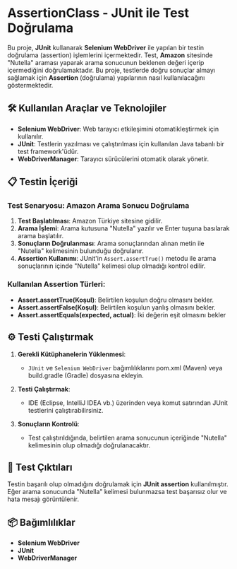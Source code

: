 # AssertionClass - JUnit ile Test Doğrulama

Bu proje, **JUnit** kullanarak **Selenium WebDriver** ile yapılan bir testin doğrulama (assertion) işlemlerini içermektedir. Test, **Amazon** sitesinde "Nutella" araması yaparak arama sonucunun beklenen değeri içerip içermediğini doğrulamaktadır. Bu proje, testlerde doğru sonuçlar almayı sağlamak için **Assertion** (doğrulama) yapılarının nasıl kullanılacağını göstermektedir.

## 🛠️ Kullanılan Araçlar ve Teknolojiler

- **Selenium WebDriver**: Web tarayıcı etkileşimini otomatikleştirmek için kullanılır.
- **JUnit**: Testlerin yazılması ve çalıştırılması için kullanılan Java tabanlı bir test framework'üdür.
- **WebDriverManager**: Tarayıcı sürücülerini otomatik olarak yönetir.

## 📋 Testin İçeriği

### Test Senaryosu: Amazon Arama Sonucu Doğrulama

1. **Test Başlatılması**: Amazon Türkiye sitesine gidilir.
2. **Arama İşlemi**: Arama kutusuna "Nutella" yazılır ve Enter tuşuna basılarak arama başlatılır.
3. **Sonuçların Doğrulanması**: Arama sonuçlarından alınan metin ile "Nutella" kelimesinin bulunduğu doğrulanır.
4. **Assertion Kullanımı**: JUnit'in `Assert.assertTrue()` metodu ile arama sonuçlarının içinde "Nutella" kelimesi olup olmadığı kontrol edilir.

### Kullanılan Assertion Türleri:

- **Assert.assertTrue(Koşul)**: Belirtilen koşulun doğru olmasını bekler.
- **Assert.assertFalse(Koşul)**: Belirtilen koşulun yanlış olmasını bekler.
- **Assert.assertEquals(expected, actual)**: İki değerin eşit olmasını bekler


## ⚙️ Testi Çalıştırmak

1. **Gerekli Kütüphanelerin Yüklenmesi**:
   - `JUnit` ve `Selenium WebDriver` bağımlılıklarını pom.xml (Maven) veya build.gradle (Gradle) dosyasına ekleyin.

2. **Testi Çalıştırmak**:
   - IDE (Eclipse, IntelliJ IDEA vb.) üzerinden veya komut satırından JUnit testlerini çalıştırabilirsiniz.

3. **Sonuçların Kontrolü**:
   - Test çalıştırıldığında, belirtilen arama sonucunun içeriğinde "Nutella" kelimesinin olup olmadığı doğrulanacaktır.

## 🔑 Test Çıktıları

Testin başarılı olup olmadığını doğrulamak için **JUnit assertion** kullanılmıştır. Eğer arama sonucunda "Nutella" kelimesi bulunmazsa test başarısız olur ve hata mesajı görüntülenir.

## 📦 Bağımlılıklar

- **Selenium WebDriver**
- **JUnit**
- **WebDriverManager**
